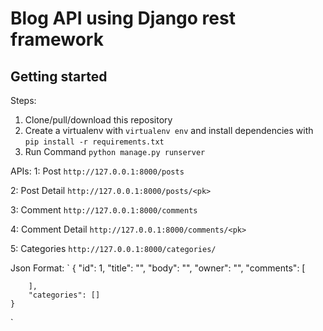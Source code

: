 # Blog API using Django rest framework
## Getting started

Steps:
1. Clone/pull/download this repository
2. Create a virtualenv with `virtualenv env` and install dependencies with `pip install -r requirements.txt`
3. Run Command `python manage.py runserver`


APIs:
1: Post `http://127.0.0.1:8000/posts`    

2: Post Detail `http://127.0.0.1:8000/posts/<pk>`

3: Comment `http://127.0.0.1:8000/comments`

4: Comment Detail `http://127.0.0.1:8000/comments/<pk>`

5: Categories `http://127.0.0.1:8000/categories/`


Json Format:
` {
        "id": 1,
        "title": "",
        "body": "",
        "owner": "",
        "comments": [
            
        ],
        "categories": []
    } 
`